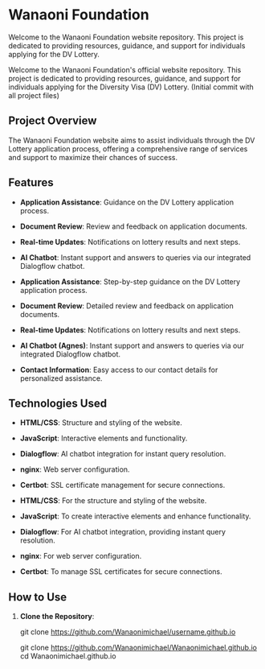 # Wanaoni Foundation

 
Welcome to the Wanaoni Foundation website repository. This project is dedicated to providing resources, guidance, and support for individuals applying for the DV Lottery.

Welcome to the Wanaoni Foundation's official website repository. This project is dedicated to providing resources, guidance, and support for individuals applying for the Diversity Visa (DV) Lottery.
 (Initial commit with all project files)

## Project Overview

The Wanaoni Foundation website aims to assist individuals through the DV Lottery application process, offering a comprehensive range of services and support to maximize their chances of success.

## Features

 
- **Application Assistance**: Guidance on the DV Lottery application process.
- **Document Review**: Review and feedback on application documents.
- **Real-time Updates**: Notifications on lottery results and next steps.
- **AI Chatbot**: Instant support and answers to queries via our integrated Dialogflow chatbot.
  
- **Application Assistance**: Step-by-step guidance on the DV Lottery application process.
- **Document Review**: Detailed review and feedback on application documents.
- **Real-time Updates**: Notifications on lottery results and next steps.
- **AI Chatbot (Agnes)**: Instant support and answers to queries via our integrated Dialogflow chatbot.
 
- **Contact Information**: Easy access to our contact details for personalized assistance.

## Technologies Used

 
- **HTML/CSS**: Structure and styling of the website.
- **JavaScript**: Interactive elements and functionality.
- **Dialogflow**: AI chatbot integration for instant query resolution.
- **nginx**: Web server configuration.
- **Certbot**: SSL certificate management for secure connections.
  
- **HTML/CSS**: For the structure and styling of the website.
- **JavaScript**: To create interactive elements and enhance functionality.
- **Dialogflow**: For AI chatbot integration, providing instant query resolution.
- **nginx**: For web server configuration.
- **Certbot**: To manage SSL certificates for secure connections.
  

## How to Use

1. **Clone the Repository**:
   
   git clone https://github.com/Wanaonimichael/username.github.io

   git clone https://github.com/Wanaonimichael/Wanaonimichael.github.io
   cd Wanaonimichael.github.io


